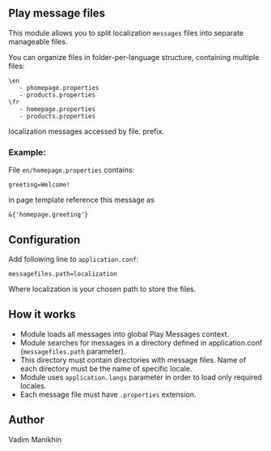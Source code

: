 ## Play message files


This module allows you to split localization `messages` files into separate manageable files.

You can organize files in folder-per-language structure, containing multiple files:
```
\en
   - phomepage.properties
   - products.properties
\fr
   - homepage.properties
   - products.properties
```
localization messages accessed by file. prefix.

### Example:


File `en/homepage.properties` contains:
```
greeting=Welcome!
```

in page template reference this message as 
```
&{'homepage.greeting'}
```


## Configuration

Add following line to `application.conf`:
```
messagefiles.path=localization
```

Where localization is your chosen path to store the files.


## How it works


* Module loads all messages into global Play Messages context.
* Module searches for messages in a directory defined in application.conf (`messagefiles.path` parameter).
* This directory must contain directories with message files. Name of each directory must be the name of specific locale.
* Module uses `application.langs` parameter in order to load only required locales.
* Each message file must have `.properties` extension.


## Author


Vadim Manikhin
